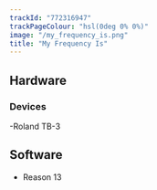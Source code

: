 ```yaml
---
trackId: "772316947"
trackPageColour: "hsl(0deg 0% 0%)"
image: "/my_frequency_is.png"
title: "My Frequency Is"
---
```


## Hardware

### Devices

-Roland TB-3

## Software

- Reason 13
